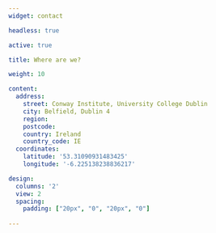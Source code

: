 ```yaml
---
widget: contact

headless: true

active: true

title: Where are we?

weight: 10

content:
  address:
    street: Conway Institute, University College Dublin
    city: Belfield, Dublin 4
    region: 
    postcode:
    country: Ireland
    country_code: IE
  coordinates:
    latitude: '53.31090931483425'
    longitude: '-6.225138238836217'

design:
  columns: '2'
  view: 2
  spacing:
    padding: ["20px", "0", "20px", "0"]
 
---
```

